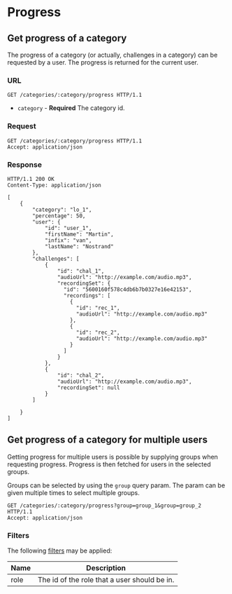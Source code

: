 # Progress

## Get progress of a category

The progress of a category (or actually, challenges in a category) can be
requested by a user. The progress is returned for the current user.

### URL

```http
GET /categories/:category/progress HTTP/1.1
```

* `category` - **Required** The category id.

### Request

```http
GET /categories/:category/progress HTTP/1.1
Accept: application/json
```

### Response

```http
HTTP/1.1 200 OK
Content-Type: application/json

[
    {
        "category": "lo_1",
        "percentage": 50,
        "user": {
            "id": "user_1",
            "firstName": "Martin",
            "infix": "van",
            "lastName": "Nostrand"
        },
        "challenges": [
            {
                "id": "chal_1",
                "audioUrl": "http://example.com/audio.mp3",
                "recordingSet": {
                  "id": "5600160f578c4db6b7b0327e16e42153",
                  "recordings": [
                    {
                      "id": "rec_1",
                      "audioUrl": "http://example.com/audio.mp3"
                    },
                    {
                      "id": "rec_2",
                      "audioUrl": "http://example.com/audio.mp3"
                    }
                  ]
                }
            },
            {
                "id": "chal_2",
                "audioUrl": "http://example.com/audio.mp3",
                "recordingSet": null
            }
        ]

    }
]
```


## Get progress of a category for multiple users

Getting progress for multiple users is possible by supplying groups when
requesting progress. Progress is then fetched for users in the selected groups.

Groups can be selected by using the `group` query param. The param can be given
multiple times to select multiple groups.

```http
GET /categories/:category/progress?group=group_1&group=group_2 HTTP/1.1
Accept: application/json
```

### Filters

The following [filters](filters.md) may be applied:

Name  | Description
------|------------
role  | The id of the role that a user should be in.
